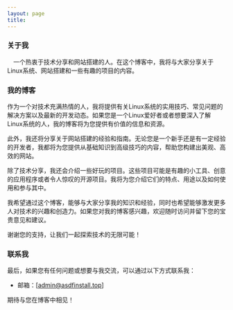 ```yaml
---
layout: page
title:  
---
```


### 关于我

　一个热衷于技术分享和网站搭建的人。在这个博客中，我将与大家分享关于Linux系统、网站搭建和一些有趣的项目的内容。

### 我的博客

作为一个对技术充满热情的人，我将提供有关Linux系统的实用技巧、常见问题的解决方案以及最新的开发动态。如果您是一个Linux爱好者或者想要深入了解Linux系统的人，我的博客将为您提供有价值的信息和资源。

此外，我还将分享关于网站搭建的经验和指南。无论您是一个新手还是有一定经验的开发者，我都将为您提供从基础知识到高级技巧的内容，帮助您构建出美观、高效的网站。

除了技术分享，我还会介绍一些好玩的项目。这些项目可能是有趣的小工具、创意的应用程序或者令人惊叹的开源项目。我将为您介绍它们的特点、用途以及如何使用和参与其中。

我希望通过这个博客，能够与大家分享我的知识和经验，同时也希望能够激发更多人对技术的兴趣和创造力。如果您对我的博客感兴趣，欢迎随时访问并留下您的宝贵意见和建议。

谢谢您的支持，让我们一起探索技术的无限可能！

### 联系我

最后，如果您有任何问题或想要与我交流，可以通过以下方式联系我：

- 邮箱：[admin@asdfinstall.top]

期待与您在博客中相见！
